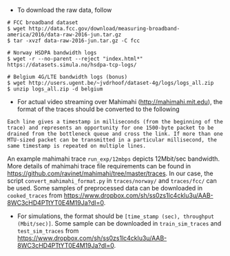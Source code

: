 - To download the raw data, follow

```
# FCC broadband dataset
$ wget http://data.fcc.gov/download/measuring-broadband-america/2016/data-raw-2016-jun.tar.gz
$ tar -xvzf data-raw-2016-jun.tar.gz -C fcc

# Norway HSDPA bandwidth logs
$ wget -r --no-parent --reject "index.html*" https://datasets.simula.no/hsdpa-tcp-logs/

# Belgium 4G/LTE bandwidth logs (bonus)
$ wget http://users.ugent.be/~jvdrhoof/dataset-4g/logs/logs_all.zip
$ unzip logs_all.zip -d belgium
```

- For actual video streaming over Mahimahi (http://mahimahi.mit.edu), the format of the traces should be converted to the following
```
Each line gives a timestamp in milliseconds (from the beginning of the
trace) and represents an opportunity for one 1500-byte packet to be
drained from the bottleneck queue and cross the link. If more than one
MTU-sized packet can be transmitted in a particular millisecond, the
same timestamp is repeated on multiple lines.
```
An example mahimahi trace `run_exp/12mbps` depicts 12Mbit/sec bandwidth. More details of mahimahi trace file requirements can be found in https://github.com/ravinet/mahimahi/tree/master/traces. In our case, the script `convert_mahimahi_format.py` in `traces/norway/` and `traces/fcc/` can be used. Some samples of preprocessed data can be downloaded in `cooked_traces` from https://www.dropbox.com/sh/ss0zs1lc4cklu3u/AAB-8WC3cHD4PTtYT0E4M19Ja?dl=0.

- For simulations, the format should be `[time_stamp (sec), throughput (Mbit/sec)]`. Some sample can be downloaded in `train_sim_traces` and `test_sim_traces` from https://www.dropbox.com/sh/ss0zs1lc4cklu3u/AAB-8WC3cHD4PTtYT0E4M19Ja?dl=0.
